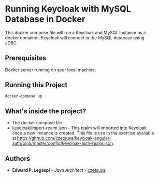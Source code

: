 # Running Keycloak with MySQL Database in Docker

This docker compose file will run a Keycloak and MySQL instance as a docker container. Keycloak will connect to the MySQL database using JDBC.

## Prerequisites

Docker server running on your local machine.

## Running this Project

```sh
docker-compose up
```

## What's inside the project?

 - The docker compose file
 - keycloak/import-realm.json - This realm will imported into Keycloak once a new instance is created. This file is use in the exercise available at https://github.com/czetsuya/keycloak-angular-auth/blob/master/config/keycloak-auth-realm.json.

## Authors

 * **Edward P. Legaspi** - *Java Architect* - [czetsuya](https://github.com/czetsuya)